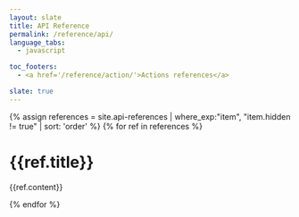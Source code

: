 ```yaml
---
layout: slate
title: API Reference
permalink: /reference/api/
language_tabs:
  - javascript

toc_footers:
  - <a href='/reference/action/'>Actions references</a>

slate: true
---
```


{% assign references = site.api-references | where_exp:"item", "item.hidden != true" | sort: 'order' %} {% for ref in references %}

# {{ref.title}}

{{ref.content}}

{% endfor %}
